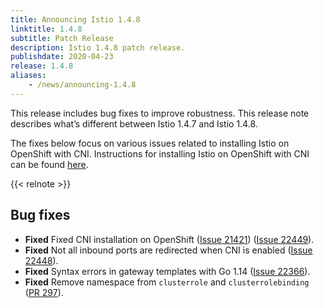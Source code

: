 ```yaml
---
title: Announcing Istio 1.4.8
linktitle: 1.4.8
subtitle: Patch Release
description: Istio 1.4.8 patch release.
publishdate: 2020-04-23
release: 1.4.8
aliases:
    - /news/announcing-1.4.8
---
```


This release includes bug fixes to improve robustness. This release note describes what’s different
between Istio 1.4.7 and Istio 1.4.8.

The fixes below focus on various issues related to installing Istio on OpenShift with CNI. Instructions
for installing Istio on OpenShift with CNI can be found [here](/docs/setup/additional-setup/cni/#instructions-for-istio-1-4-x-and-openshift).

{{< relnote >}}

## Bug fixes

- **Fixed** Fixed CNI installation on OpenShift ([Issue 21421](https://github.com/istio/istio/pull/21421)) ([Issue 22449](https://github.com/istio/istio/issues/22449)).
- **Fixed** Not all inbound ports are redirected when CNI is enabled ([Issue 22448](https://github.com/istio/istio/issues/22498)).
- **Fixed** Syntax errors in gateway templates with Go 1.14 ([Issue 22366](https://github.com/istio/istio/issues/22366)).
- **Fixed** Remove namespace from `clusterrole` and `clusterrolebinding` ([PR 297](https://github.com/istio/cni/pull/297)).

